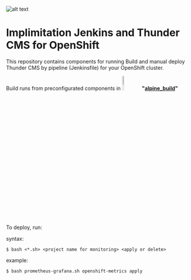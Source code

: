 ![alt text](https://i1.wp.com/blog.openshift.com/wp-content/uploads/redhatopenshift.png?w=1376&ssl=1)
# Implimitation Jenkins and Thunder CMS for OpenShift

This repository contains components for running Build and manual deploy Thunder CMS by pipeline (Jenkinsfile) for your OpenShift cluster. 

Build runs from preconfigurated components in 
<img src="https://www.drupal.org/files/Thunder_WBM_20160126.png" alt="Thunder" width="10%"/> **"[alpine_build](https://github.com/ros-kamach/thunder_nginx_phpfpm/tree/alpine_build)"**

To deploy, run:

syntax:
```
$ bash <*.sh> <project name for monitoring> <apply or delete> 
```
example:
```
$ bash prometheus-grafana.sh openshift-metrics apply
```
